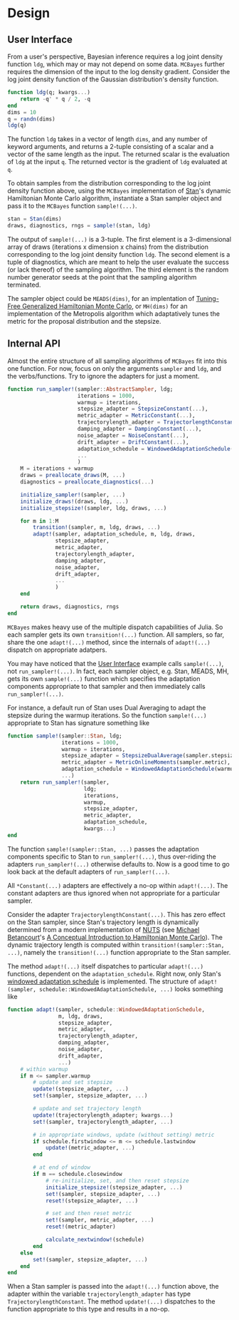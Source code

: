 # Design

## User Interface

From a user's perspective, Bayesian inference requires a log joint
density function `ldg`, which may or may not depend on some data.
`MCBayes` further requires the dimension of the input to the log
density gradient.  Consider the log joint density function of the
Gaussian distribution's density function.

```julia
function ldg(q; kwargs...)
    return -q' * q / 2, -q
end
dims = 10
q = randn(dims)
ldg(q)
```

The function `ldg` takes in a vector of length `dims`, and any number
of keyword arguments, and returns a 2-tuple consisting of a scalar and
a vector of the same length as the input.  The returned scalar is the
evaluation of `ldg` at the input `q`.  The returned vector is the
gradient of `ldg` evaluated at `q`.

To obtain samples from the distribution corresponding to the log joint
density function above, using the `MCBayes` implementation of
[Stan](https://mc-stan.org)'s dynamic Hamiltonian Monte Carlo
algorithm, instantiate a Stan sampler object and pass it to the
`MCBayes` function `sample!(...)`.

```julia
stan = Stan(dims)
draws, diagnostics, rngs = sample!(stan, ldg)
```

The output of `sample!(...)` is a 3-tuple.  The first element is a
3-dimensional array of draws (iterations x dimension x chains) from
the distribution corresponding to the log joint density function
`ldg`.  The second element is a tuple of diagnostics, which are meant
to help the user evaluate the success (or lack thereof) of the
sampling algorithm.  The third element is the random number generator
seeds at the point that the sampling algorithm terminated.

The sampler object could be `MEADS(dims)`, for an implentation of
[Tuning-Free Generalized Hamiltonian Monte
Carlo](https://proceedings.mlr.press/v151/hoffman22a.html), or
`MH(dims)` for an implementation of the Metropolis algorithm which
adaptatively tunes the metric for the proposal distribution and the
stepsize.

## Internal API

Almost the entire structure of all sampling algorithms of `MCBayes`
fit into this one function.  For now, focus on only the arguments
`sampler` and `ldg`, and the verbs/functions.  Try to ignore the
adapters for just a moment.

```julia
function run_sampler!(sampler::AbstractSampler, ldg;
                      iterations = 1000,
                      warmup = iterations,
                      stepsize_adapter = StepsizeConstant(...),
                      metric_adapter = MetricConstant(...),
                      trajectorylength_adapter = TrajectorlengthConstant(...),
                      damping_adapter = DampingConstant(...),
                      noise_adapter = NoiseConstant(...),
                      drift_adapter = DriftConstant(...),
                      adaptation_schedule = WindowedAdaptationSchedule(warmup),
                      ...
                      )
    M = iterations + warmup
    draws = preallocate_draws(M, ...)
    diagnostics = preallocate_diagnostics(...)

    initialize_sampler!(sampler, ...)
    initialize_draws!(draws, ldg, ...)
    initialize_stepsize!(sampler, ldg, draws, ...)

    for m in 1:M
        transition!(sampler, m, ldg, draws, ...)
        adapt!(sampler, adaptation_schedule, m, ldg, draws,
               stepsize_adapter,
               metric_adapter,
               trajectorylength_adapter,
               damping_adapter,
               noise_adapter,
               drift_adapter,
               ...
               )
    end

    return draws, diagnostics, rngs
end
```

`MCBayes` makes heavy use of the multiple dispatch capabilities of
Julia.  So each sampler gets its own `transition!(...)` function.  All
samplers, so far, share the one `adapt!(...)` method, since the
internals of `adapt!(...)` dispatch on appropriate adatpers.

You may have noticed that the [User Interface](@ref) example calls
`sample!(...)`, not `run_sampler!(...)`.  In fact, each sampler
object, e.g. Stan, MEADS, MH, gets its own `sample!(...)` function
which specifies the adaptation components appropriate to that sampler
and then immediately calls `run_sampler!(...)`.

For instance, a default run of Stan uses Dual Averaging to
adapt the stepsize during the warmup iterations.  So the function
`sample!(...)` appropriate to Stan has signature something like

```julia
function sample!(sampler::Stan, ldg;
                 iterations = 1000,
                 warmup = iterations,
                 stepsize_adapter = StepsizeDualAverage(sampler.stepsize),
                 metric_adapter = MetricOnlineMoments(sampler.metric),
                 adaptation_schedule = WindowedAdaptationSchedule(warmup),
                 ...)
    return run_sampler!(sampler,
                        ldg;
                        iterations,
                        warmup,
                        stepsize_adapter,
                        metric_adapter,
                        adaptation_schedule,
                        kwargs...)
end
```

The function `sample!(sampler::Stan, ...)`  passes the adaptation
components specific to Stan to `run_sampler!(...)`, thus over-riding
the adapters `run_sampler!(...)` otherwise defaults to.  Now is a
good time to go look back at the default adapters of
`run_sampler!(...)`.

All `*Constant(...)` adapters are effectively a no-op within
`adapt!(...)`.  The constant adapters are thus ignored when not
appropriate for a particular sampler.

Consider the adapter `TrajectorylengthConstant(...)`.  This has zero
effect on the Stan sampler, since Stan's trajectory length is
dynamically determined from a modern implementation of
[NUTS](https://arxiv.org/abs/1111.4246) (see [Michael
Betancourt](https://betanalpha.github.io/)'s [A Conceptual
Introduction to Hamiltonian Monte
Carlo](https://arxiv.org/abs/1701.02434)).  The dynamic trajectory
length is computed within `transition!(sampler::Stan, ...)`, namely
the `transition!(...)` function appropriate to the Stan sampler.

The method `adapt!(...)` itself dispatches to particular `adapt!(...)`
functions, dependent on the `adaptation_schedule`.  Right now, only
Stan's [windowed adaptation
schedule](https://mc-stan.org/docs/reference-manual/hmc-algorithm-parameters.html#automatic-parameter-tuning)
is implemented.  The structure of `adapt!(sampler,
schedule::WindowedAdaptationSchedule, ...)` looks something like

```julia
function adapt!(sampler, schedule::WindowedAdaptationSchedule,
                m, ldg, draws,
                stepsize_adapter,
                metric_adapter,
                trajectorylength_adapter,
                damping_adapter,
                noise_adapter,
                drift_adapter,
                ...)
    # within warmup
    if m <= sampler.warmup
        # update and set stepsize
        update!(stepsize_adapter, ...)
        set!(sampler, stepsize_adapter, ...)

        # update and set trajectory length
        update!(trajectorylength_adapter; kwargs...)
        set!(sampler, trajectorylength_adapter, ...)

        # in appropriate windows, update (without setting) metric
        if schedule.firstwindow <= m <= schedule.lastwindow
            update!(metric_adapter, ...)
        end

        # at end of window
        if m == schedule.closewindow
            # re-initialize, set, and then reset stepsize
            initialize_stepsize!(stepsize_adapter, ...)
            set!(sampler, stepsize_adapter, ...)
            reset!(stepsize_adapter, ...)

            # set and then reset metric
            set!(sampler, metric_adapter, ...)
            reset!(metric_adapter)

            calculate_nextwindow!(schedule)
        end
    else
        set!(sampler, stepsize_adapter, ...)
    end
end
```

When a Stan sampler is passed into the `adapt!(...)` function above,
the adapter within the variable `trajectorylength_adapter` has type
`TrajectorylengthConstant`.  The method `update!(...)` dispatches to
the function appropriate to this type and results in a no-op.

